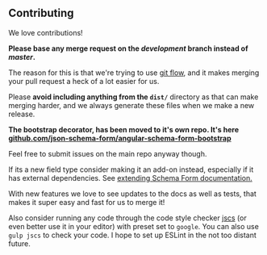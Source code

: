 Contributing
------------
We love contributions!

**Please base any merge request on the *development* branch instead of *master*.**

The reason for this is that we're trying to use
[git flow](http://danielkummer.github.io/git-flow-cheatsheet/), and it makes merging your pull
request a heck of a lot easier for us.

Please **avoid including anything from the `dist/`** directory as that can make merging harder, and we
always generate these files when we make a new release.

**The bootstrap decorator, has been moved to it's own repo. It's here [github.com/json-schema-form/angular-schema-form-bootstrap](https://github.com/json-schema-form/angular-schema-form-bootstrap)**

Feel free to submit issues on the main repo anyway though.

If its a new field type consider making it an add-on instead,
especially if it has external dependencies. See [extending Schema Form documentation.](docs/extending.md)

With new features we love to see updates to the docs as well as tests, that makes it super
easy and fast for us to merge it!

Also consider running any code through the code style checker [jscs](https://github.com/mdevils/node-jscs)
(or even better use it in your editor) with preset set to `google`. You can also
use `gulp jscs` to check your code. I hope to set up ESLint in the not too distant future.
